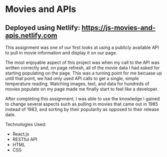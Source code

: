 # Movies and APIs
## Deployed using Netlify: https://js-movies-and-apis.netlify.com

This assignment was one of our first looks at using a publicly available API to pull in movie information and display it on our page.

The most enjoyable aspect of this project was when my call to the API was written correctly and, on page refresh, all of the movie data I had asked for starting populating on the page. This was a turning point for me becuase up until that point, we had only used API calls to get a single, simple temperature reading. Watching images, text, and data for hundreds of movies populate on my page made me finally start to feel like a developer.

After completing this assignment, I was able to use the knowledge I gained to change several aspects such as pulling in movies that came out in 1985 instead of 1983, and sorting by their popularity as opposed to their release date.

Technologies Used:
- React.js
- RESTful API
- HTML
- CSS
